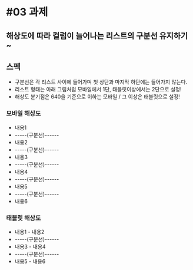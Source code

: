 # #03 과제
## 해상도에 따라 컬럼이 늘어나는 리스트의 구분선 유지하기~

## 스펙
- 구분선은 각 리스트 사이에 들어가며 첫 상단과 마지막 하단에는 들어가지 않는다.
- 리스트 형태는 아래 그림처럼 모바일에서 1단, 태블릿이상에서는 2단으로 설정!
- 해상도 분기점은 640을 기준으로 이하는 모바일 / 그 이상은 태블릿으로 설정!

### 모바일 해상도
- 내용1
- -----(구분선)------
- 내용2
- -----(구분선)------
- 내용3
- -----(구분선)------
- 내용4
- -----(구분선)------
- 내용5
- -----(구분선)------
- 내용6

### 태블릿 해상도
- 내용1       - 내용2
- -----(구분선)------
- 내용3       - 내용4
- -----(구분선)------
- 내용5       - 내용6
